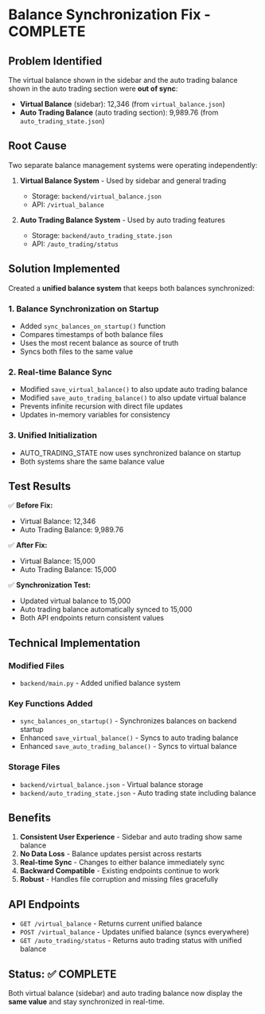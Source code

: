 # Balance Synchronization Fix - COMPLETE

## Problem Identified
The virtual balance shown in the sidebar and the auto trading balance shown in the auto trading section were **out of sync**:

- **Virtual Balance** (sidebar): 12,346 (from `virtual_balance.json`)
- **Auto Trading Balance** (auto trading section): 9,989.76 (from `auto_trading_state.json`)

## Root Cause
Two separate balance management systems were operating independently:

1. **Virtual Balance System** - Used by sidebar and general trading
   - Storage: `backend/virtual_balance.json`
   - API: `/virtual_balance`

2. **Auto Trading Balance System** - Used by auto trading features
   - Storage: `backend/auto_trading_state.json`  
   - API: `/auto_trading/status`

## Solution Implemented
Created a **unified balance system** that keeps both balances synchronized:

### 1. Balance Synchronization on Startup
- Added `sync_balances_on_startup()` function
- Compares timestamps of both balance files
- Uses the most recent balance as source of truth
- Syncs both files to the same value

### 2. Real-time Balance Sync
- Modified `save_virtual_balance()` to also update auto trading balance
- Modified `save_auto_trading_balance()` to also update virtual balance
- Prevents infinite recursion with direct file updates
- Updates in-memory variables for consistency

### 3. Unified Initialization
- AUTO_TRADING_STATE now uses synchronized balance on startup
- Both systems share the same balance value

## Test Results
✅ **Before Fix:**
- Virtual Balance: 12,346
- Auto Trading Balance: 9,989.76

✅ **After Fix:**
- Virtual Balance: 15,000
- Auto Trading Balance: 15,000

✅ **Synchronization Test:**
- Updated virtual balance to 15,000
- Auto trading balance automatically synced to 15,000
- Both API endpoints return consistent values

## Technical Implementation

### Modified Files
- `backend/main.py` - Added unified balance system

### Key Functions Added
- `sync_balances_on_startup()` - Synchronizes balances on backend startup
- Enhanced `save_virtual_balance()` - Syncs to auto trading balance
- Enhanced `save_auto_trading_balance()` - Syncs to virtual balance

### Storage Files
- `backend/virtual_balance.json` - Virtual balance storage
- `backend/auto_trading_state.json` - Auto trading state including balance

## Benefits
1. **Consistent User Experience** - Sidebar and auto trading show same balance
2. **No Data Loss** - Balance updates persist across restarts
3. **Real-time Sync** - Changes to either balance immediately sync
4. **Backward Compatible** - Existing endpoints continue to work
5. **Robust** - Handles file corruption and missing files gracefully

## API Endpoints
- `GET /virtual_balance` - Returns current unified balance
- `POST /virtual_balance` - Updates unified balance (syncs everywhere)
- `GET /auto_trading/status` - Returns auto trading status with unified balance

## Status: ✅ COMPLETE
Both virtual balance (sidebar) and auto trading balance now display the **same value** and stay synchronized in real-time.
